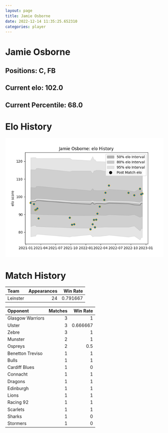 ```yaml
---  
layout: page  
title: Jamie Osborne  
date: 2022-12-14 11:35:25.652310  
categories: player  
---
```

# Jamie Osborne

## Positions: C, FB

## Current elo: 102.0

## Current Percentile: 68.0

# Elo History


![elo history](history_JamieOsborne.png)
# Match History


| Team     |   Appearances |   Win Rate |
|:---------|--------------:|-----------:|
| Leinster |            24 |   0.791667 |

| Opponent         |   Matches |   Win Rate |
|:-----------------|----------:|-----------:|
| Glasgow Warriors |         3 |   1        |
| Ulster           |         3 |   0.666667 |
| Zebre            |         3 |   1        |
| Munster          |         2 |   1        |
| Ospreys          |         2 |   0.5      |
| Benetton Treviso |         1 |   1        |
| Bulls            |         1 |   1        |
| Cardiff Blues    |         1 |   0        |
| Connacht         |         1 |   1        |
| Dragons          |         1 |   1        |
| Edinburgh        |         1 |   1        |
| Lions            |         1 |   1        |
| Racing 92        |         1 |   1        |
| Scarlets         |         1 |   1        |
| Sharks           |         1 |   0        |
| Stormers         |         1 |   0        |
